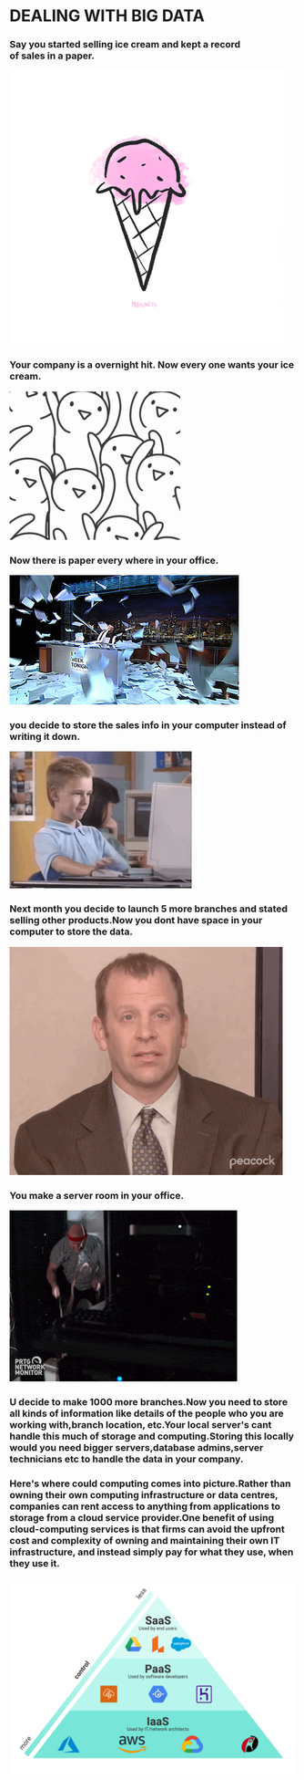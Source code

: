 
# DEALING WITH BIG DATA


### Say you started selling ice cream and kept a record of sales in a paper.

![](https://github.com/ABHIJITHCV11/Big_Data_With_Hive/blob/main/gif/giphy.gif)

### Your company is a overnight hit. Now every one wants your ice cream.

![](https://github.com/ABHIJITHCV11/Big_Data_With_Hive/blob/main/gif/giphy%20(1).gif)

### Now there is paper every where in your office.

![](https://github.com/ABHIJITHCV11/Big_Data_With_Hive/blob/main/gif/paper.gif)

### you decide to store the sales info in your computer instead of writing it down.

![](https://github.com/ABHIJITHCV11/Big_Data_With_Hive/blob/main/gif/computer.gif)

### Next month you decide to launch 5 more branches and stated selling other products.Now you dont have space in your computer to store the data. 

![](https://github.com/ABHIJITHCV11/Big_Data_With_Hive/blob/main/gif/now_what.gif)

### You make a server room in your office.

![](https://github.com/ABHIJITHCV11/Big_Data_With_Hive/blob/main/gif/server.gif)

### U decide to make 1000 more branches.Now you need to store all kinds of information like details of the people who you are working with,branch location, etc.Your local server's cant handle this much of storage and computing.Storing this locally would you need bigger servers,database admins,server technicians etc to handle the data in your company.


### Here's where could computing comes into picture.Rather than owning their own computing infrastructure or data centres, companies can rent access to anything from applications to storage from a cloud service provider.One benefit of using cloud-computing services is that firms can avoid the upfront cost and complexity of owning and maintaining their own IT infrastructure, and instead simply pay for what they use, when they use it.

![](https://github.com/ABHIJITHCV11/Big_Data_With_Hive/blob/main/gif/IaaS-PaaS-SaaS-slanted-control.png)






